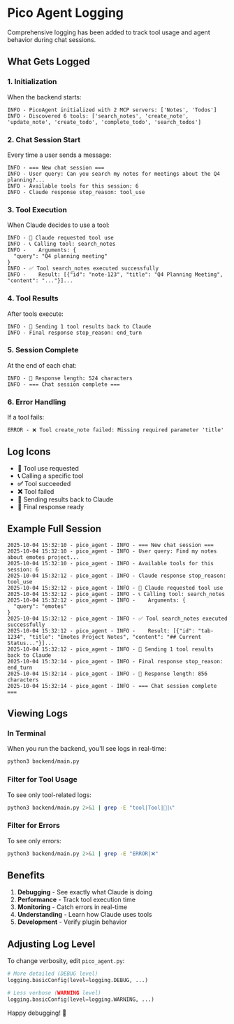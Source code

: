 # Pico Agent Logging

Comprehensive logging has been added to track tool usage and agent behavior during chat sessions.

## What Gets Logged

### **1. Initialization**
When the backend starts:
```
INFO - PicoAgent initialized with 2 MCP servers: ['Notes', 'Todos']
INFO - Discovered 6 tools: ['search_notes', 'create_note', 'update_note', 'create_todo', 'complete_todo', 'search_todos']
```

### **2. Chat Session Start**
Every time a user sends a message:
```
INFO - === New chat session ===
INFO - User query: Can you search my notes for meetings about the Q4 planning?...
INFO - Available tools for this session: 6
INFO - Claude response stop_reason: tool_use
```

### **3. Tool Execution**
When Claude decides to use a tool:
```
INFO - 🔧 Claude requested tool use
INFO - 📞 Calling tool: search_notes
INFO -    Arguments: {
  "query": "Q4 planning meeting"
}
INFO - ✅ Tool search_notes executed successfully
INFO -    Result: [{"id": "note-123", "title": "Q4 Planning Meeting", "content": "..."}]...
```

### **4. Tool Results**
After tools execute:
```
INFO - 🔄 Sending 1 tool results back to Claude
INFO - Final response stop_reason: end_turn
```

### **5. Session Complete**
At the end of each chat:
```
INFO - 💬 Response length: 524 characters
INFO - === Chat session complete ===
```

### **6. Error Handling**
If a tool fails:
```
ERROR - ❌ Tool create_note failed: Missing required parameter 'title'
```

## Log Icons

- **🔧** Tool use requested
- **📞** Calling a specific tool
- **✅** Tool succeeded
- **❌** Tool failed
- **🔄** Sending results back to Claude
- **💬** Final response ready

## Example Full Session

```
2025-10-04 15:32:10 - pico_agent - INFO - === New chat session ===
2025-10-04 15:32:10 - pico_agent - INFO - User query: Find my notes about emotes project...
2025-10-04 15:32:10 - pico_agent - INFO - Available tools for this session: 6
2025-10-04 15:32:12 - pico_agent - INFO - Claude response stop_reason: tool_use
2025-10-04 15:32:12 - pico_agent - INFO - 🔧 Claude requested tool use
2025-10-04 15:32:12 - pico_agent - INFO - 📞 Calling tool: search_notes
2025-10-04 15:32:12 - pico_agent - INFO -    Arguments: {
  "query": "emotes"
}
2025-10-04 15:32:12 - pico_agent - INFO - ✅ Tool search_notes executed successfully
2025-10-04 15:32:12 - pico_agent - INFO -    Result: [{"id": "tab-1234", "title": "Emotes Project Notes", "content": "## Current Status..."}]...
2025-10-04 15:32:12 - pico_agent - INFO - 🔄 Sending 1 tool results back to Claude
2025-10-04 15:32:14 - pico_agent - INFO - Final response stop_reason: end_turn
2025-10-04 15:32:14 - pico_agent - INFO - 💬 Response length: 856 characters
2025-10-04 15:32:14 - pico_agent - INFO - === Chat session complete ===
```

## Viewing Logs

### **In Terminal**
When you run the backend, you'll see logs in real-time:
```bash
python3 backend/main.py
```

### **Filter for Tool Usage**
To see only tool-related logs:
```bash
python3 backend/main.py 2>&1 | grep -E "tool|Tool|🔧|📞"
```

### **Filter for Errors**
To see only errors:
```bash
python3 backend/main.py 2>&1 | grep -E "ERROR|❌"
```

## Benefits

1. **Debugging** - See exactly what Claude is doing
2. **Performance** - Track tool execution time
3. **Monitoring** - Catch errors in real-time
4. **Understanding** - Learn how Claude uses tools
5. **Development** - Verify plugin behavior

## Adjusting Log Level

To change verbosity, edit `pico_agent.py`:

```python
# More detailed (DEBUG level)
logging.basicConfig(level=logging.DEBUG, ...)

# Less verbose (WARNING level)
logging.basicConfig(level=logging.WARNING, ...)
```

Happy debugging! 🐛
